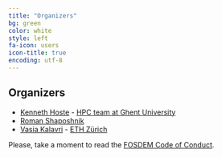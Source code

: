 ```yaml
---
title: "Organizers"
bg: green
color: white
style: left
fa-icon: users
icon-title: true
encoding: utf-8
---
```


## Organizers

* [Kenneth Hoste](https://github.com/boegel) - [HPC team at Ghent University](http://www.ugent.be/hpc/en)
* [Roman Shaposhnik](https://github.com/rvs)
* [Vasia Kalavri](https://github.com/vasia) - [ETH Zürich](https://www.ethz.ch)

Please, take a moment to read the [FOSDEM Code of Conduct](https://fosdem.org/2019/practical/conduct/).

